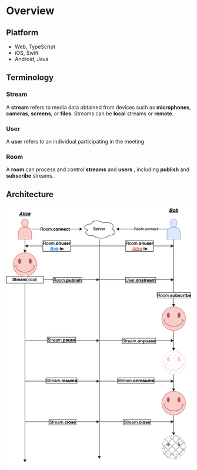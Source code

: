 
# Overview

## Platform

- Web, TypeScript
- iOS, Swift
- Android, Java

## Terminology

### Stream

A **stream** refers to media data obtained from devices such as **microphones**, **cameras**, **screens**, or **files**. Streams can be **local** streams or **remote**.

### User

A **user** refers to an individual participating in the meeting.

### Room

A **room** can process and control **streams** and **users** , including **publish** and **subscribe** streams.

## Architecture

![](https://raw.githubusercontent.com/craterone/imgs/master/dugon.drawio.png)

